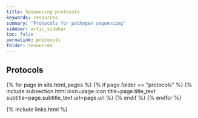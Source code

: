 ```yaml
---
title: Sequencing protocols
keywords: resources
summary: "Protocols for pathogen sequencing"
sidebar: artic_sidebar
toc: false
permalink: protocols
folder: resources
---
```


<div class="row">
    <div class="col-lg-12">
        <h2 class="page-header">Protocols</h2>
    </div>
    {% for page in site.html_pages %}
    {% if page.folder == "protocols" %}
    {% include subsection.html icon=page.icon title=page.title_text subtitle=page.subtitle_text url=page.url %}
    {% endif %}
    {% endfor %}
</div>

{% include links.html %}

